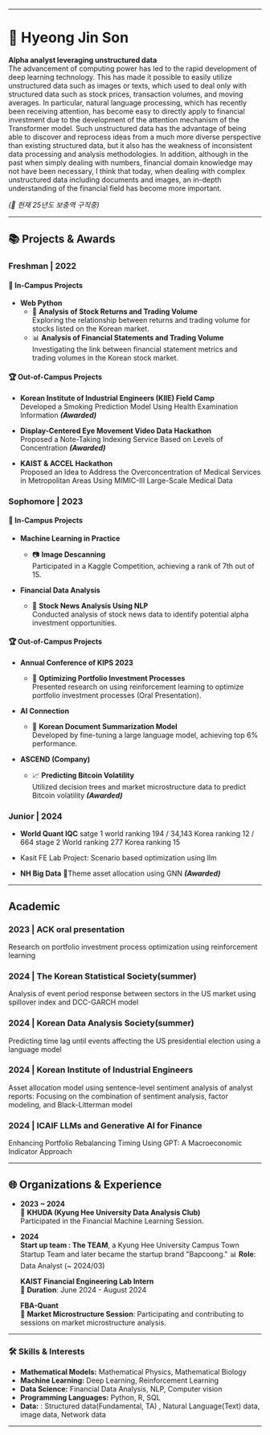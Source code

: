 
---

# 🌟 Hyeong Jin Son

**Alpha analyst leveraging unstructured data**  
The advancement of computing power has led to the rapid development of deep learning technology. This has made it possible to easily utilize unstructured data such as images or texts, which used to deal only with structured data such as stock prices, transaction volumes, and moving averages. In particular, natural language processing, which has recently been receiving attention, has become easy to directly apply to financial investment due to the development of the attention mechanism of the Transformer model. Such unstructured data has the advantage of being able to discover and reprocess ideas from a much more diverse perspective than existing structured data, but it also has the weakness of inconsistent data processing and analysis methodologies. In addition, although in the past when simply dealing with numbers, financial domain knowledge may not have been necessary, I think that today, when dealing with complex unstructured data including documents and images, an in-depth understanding of the financial field has become more important.

*(📌 현재 25년도 보충역 구직중)*

---

## 📚 Projects & Awards

### Freshman | 2022

#### 📌 In-Campus Projects
- **Web Python**
  - 🧐 **Analysis of Stock Returns and Trading Volume**  
    Exploring the relationship between returns and trading volume for stocks listed on the Korean market.
  - 📊 **Analysis of Financial Statements and Trading Volume**  
    Investigating the link between financial statement metrics and trading volumes in the Korean stock market.

#### 🏆 Out-of-Campus Projects
- **Korean Institute of Industrial Engineers (KIIE) Field Camp**  
  Developed a Smoking Prediction Model Using Health Examination Information ***(Awarded)***

- **Display-Centered Eye Movement Video Data Hackathon**  
  Proposed a Note-Taking Indexing Service Based on Levels of Concentration ***(Awarded)***

- **KAIST & ACCEL Hackathon**  
  Proposed an Idea to Address the Overconcentration of Medical Services in Metropolitan Areas Using MIMIC-III Large-Scale Medical Data

### Sophomore | 2023

#### 📌 In-Campus Projects
- **Machine Learning in Practice**  
  - 📷 **Image Descanning**  
    Participated in a Kaggle Competition, achieving a rank of 7th out of 15.

- **Financial Data Analysis**  
  - 📰 **Stock News Analysis Using NLP**  
    Conducted analysis of stock news data to identify potential alpha investment opportunities.

#### 🏆 Out-of-Campus Projects
- **Annual Conference of KIPS 2023**  
  - 🧠 **Optimizing Portfolio Investment Processes**  
    Presented research on using reinforcement learning to optimize portfolio investment processes (Oral Presentation).

- **AI Connection**  
  - 📝 **Korean Document Summarization Model**  
    Developed by fine-tuning a large language model, achieving top 6% performance.

- **ASCEND (Company)**  
  - 📈 **Predicting Bitcoin Volatility**  
    Utilized decision trees and market microstructure data to predict Bitcoin volatility ***(Awarded)***

### Junior | 2024
- **World Quant IQC**
satge 1
  world ranking 194 / 34,143
  Korea ranking 12 / 664
stage 2
  World ranking 277
  Korea ranking 15
  
- Kasit FE Lab Project: Scenario based optimization using llm

- **NH Big Data**
Theme asset allocation using GNN ***(Awarded)***


---
## Academic

### 2023 | ACK oral presentation
  Research on portfolio investment process optimization using reinforcement learning
  
### 2024 | The Korean Statistical Society(summer)
  Analysis of event period response between sectors in the US market using spillover index and DCC-GARCH model
  
### 2024 | Korean Data Analysis Society(summer)
  Predicting time lag until events affecting the US presidential election using a language model
  
### 2024 | Korean Institute of Industrial Engineers
  Asset allocation model using sentence-level sentiment analysis of analyst reports: Focusing on the combination of sentiment analysis, factor modeling, and Black-Litterman model
  
### 2024 | ICAIF LLMs and Generative AI for Finance
  Enhancing Portfolio Rebalancing Timing Using GPT: A Macroeconomic Indicator Approach

---

## 🌐 Organizations & Experience

- **2023 ~ 2024**  
  🧮 **KHUDA (Kyung Hee University Data Analysis Club)**  
  Participated in the Financial Machine Learning Session.

- **2024**  
  **Start up team : The TEAM**, a Kyung Hee University Campus Town Startup Team and later became the startup brand "Bapcoong."
  📊 **Role**: Data Analyst (~ 2024/03)

  **KAIST Financial Engineering Lab Intern**  
  🏢 **Duration**: June 2024 - August 2024

  **FBA-Quant**  
  🏦 **Market Microstructure Session**: Participating and contributing to sessions on market microstructure analysis.
---

### 🛠️ Skills & Interests

- **Mathematical Models:** Mathematical Physics, Mathematical Biology  
- **Machine Learning:** Deep Learning, Reinforcement Learning  
- **Data Science:** Financial Data Analysis, NLP, Computer vision  
- **Programming Languages:** Python, R, SQL
- **Data:** : Structured data(Fundamental, TA) , Natural Language(Text) data, image data, Network data

---

